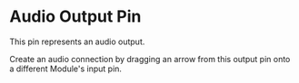 # Audio Output Pin

This pin represents an audio output.

Create an audio connection by dragging an arrow from this output pin onto a different Module's input pin.

